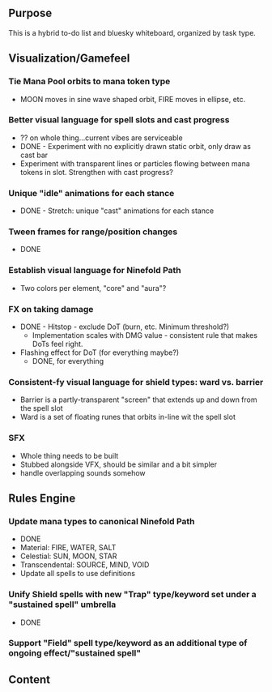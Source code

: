 ## Purpose
This is a hybrid to-do list and bluesky whiteboard, organized by task type.

## Visualization/Gamefeel
### Tie Mana Pool orbits to mana token type
* MOON moves in sine wave shaped orbit, FIRE moves in ellipse, etc.

### Better visual language for spell slots and cast progress
* ?? on whole thing...current vibes are serviceable
* DONE - Experiment with no explicitly drawn static orbit, only draw as cast bar
* Experiment with transparent lines or particles flowing between mana tokens in slot. Strengthen with cast progress?

### Unique "idle" animations for each stance
* DONE - Stretch: unique "cast" animations for each stance
  
### Tween frames for range/position changes
* DONE
### Establish visual language for Ninefold Path
* Two colors per element, "core" and "aura"?

### FX on taking damage
* DONE - Hitstop - exclude DoT (burn, etc. Minimum threshold?)
  * Implementation scales with DMG value - consistent rule that makes DoTs feel right.
* Flashing effect for DoT (for everything maybe?)
  * DONE, for everything

### Consistent-fy visual language for shield types: ward vs. barrier
* Barrier is a partly-transparent "screen" that extends up and down from the spell slot
* Ward is a set of floating runes that orbits in-line wit the spell slot

### SFX
* Whole thing needs to be built
* Stubbed alongside VFX, should be similar and a bit simpler
* handle overlapping sounds somehow

## Rules Engine
### Update mana types to canonical Ninefold Path
  * DONE
* Material: FIRE, WATER, SALT
* Celestial: SUN, MOON, STAR
* Transcendental: SOURCE, MIND, VOID
* Update all spells to use definitions

### Unify Shield spells with new "Trap" type/keyword set under a "sustained spell" umbrella
* DONE

### Support "Field" spell type/keyword as an additional type of ongoing effect/"sustained spell"

## Content